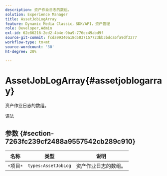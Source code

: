 ```yaml
---
description: 资产作业日志的数组。
solution: Experience Manager
title: AssetJobLogArray
feature: Dynamic Media Classic，SDK/API，资产管理
role: Developer,Admin
exl-id: 62e86216-2ed2-4b4e-9ba9-776ec49abd9f
source-git-commit: fcda99340a18d5037157723bb3bdca5fa9df3277
workflow-type: tm+mt
source-wordcount: '30'
ht-degree: 20%

---
```


# AssetJobLogArray{#assetjoblogarray}

资产作业日志的数组。

语法

## 参数 {#section-7263fc239cf2488a9557542cb289c910}

| 名称 | 类型 | 说明 |
|---|---|---|
| `*`项目`*` | `types:AssetJobLog` | 资产作业日志的数组。 |
